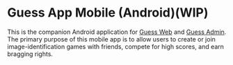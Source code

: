 # Guess App Mobile (Android)(WIP)

This is the companion Android application for [Guess Web]() and [Guess Admin](). 
The primary purpose of this mobile app is to allow users to create or join image-identification games with friends, compete for high scores, and earn bragging rights.

